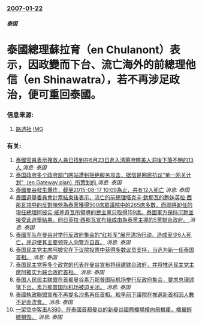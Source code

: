 ### [2007-01-22](/news/2007/01/22/index.md)

##### 泰国
# 泰國總理蘇拉育（en Chulanont）表示，因政變而下台、流亡海外的前總理他信（en Shinawatra），若不再涉足政治，便可重回泰國。




### 信息来源:

1. [路透社](https://archive.is/20130105103037/http://hk.news.yahoo.com/070122/3/20gkn.html) [IMG](https://archive.is/fZYbm/de47ef5a776f518138fd2fadcd99ece65a531ec8/scr.png)

### 有关:

1. [泰國官員表示搜救人員已找到在6月23日進入清萊府睡美人洞後下落不明的13人 ](/zh/news/2018/07/2/泰國官員表示搜救人員已找到在6月23日進入清萊府睡美人洞後下落不明的13人.md) _消息: 泰国_
2. [泰国政府多个政府部门网站遭到拒绝服务攻击，据信是网民抗议“单一网关计划”（en Gateway plan）所策划的 ](/zh/news/2015/10/1/泰国政府多个政府部门网站遭到拒绝服务攻击-据信是网民抗议-单一网关计划-en-Gateway-plan-所策划的.md) _消息: 泰国_
3. [泰國曼谷發生爆炸，截至2015-08-17 10:09為止，共有12人死亡](/zh/news/2015/08/17/泰國曼谷發生爆炸-截至2015-08-17-10-09為止-共有12人死亡.md) _消息: 泰国_
4. [ 泰國選舉委員會計票結束後表示，流亡的前總理塔克辛·欽那瓦的胞妹英拉·西那瓦领导的反對陣營為泰黨獲得500席眾議院中的265席多數，而即將卸任的現任總理阿披实·威差奇瓦所領導的民主黨只取得159席。泰國軍方保持沉默並接受此選舉結果。同日英拉·西那瓦宣布組成由為泰黨主導的5黨聯合政府。 ](/zh/news/2011/07/4/泰國選舉委員會計票結束後表示-流亡的前總理塔克辛-欽那瓦的胞妹英拉-西那瓦领导的反對陣營為泰黨獲得500席眾議院中的2.md) _消息: 泰国_
5. [ 泰國军队在曼谷对举行反政府集会的“红衫军”展开清场行动，造成至少6人死亡，并迫使其主要领导人向警方自首。](/zh/news/2010/05/19/泰國军队在曼谷对举行反政府集会的-红衫军-展开清场行动-造成至少6人死亡-并迫使其主要领导人向警方自首.md) _消息: 泰国_
6. [泰国民主党主席阿披实在下议院投票中获得多数议员支持，当选为新一任泰国首相。](/zh/news/2008/12/15/泰国民主党主席阿披实在下议院投票中获得多数议员支持-当选为新一任泰国首相.md) _消息: 泰国_
7. [泰国民主党等多个政党的代表在曼谷宣布将组建联合政府，并将推选民主党主席阿披实为联合政府首相。](/zh/news/2008/12/6/泰国民主党等多个政党的代表在曼谷宣布将组建联合政府-并将推选民主党主席阿披实为联合政府首相.md) _消息: 泰国_
8. [泰国人民民主联盟在首都曼谷素万那普国际机场举行反政府集会，要求总理颂猜下台，素万那普国际机场被迫关闭。](/zh/news/2008/11/25/泰国人民民主联盟在首都曼谷素万那普国际机场举行反政府集会-要求总理颂猜下台-素万那普国际机场被迫关闭.md) _消息: 泰国_
9. [泰國執政聯盟宣布不再提名沙馬再任首相。較早前下議院在推選新首相因人數不足而流會。](/zh/news/2008/09/12/泰國執政聯盟宣布不再提名沙馬再任首相-較早前下議院在推選新首相因人數不足而流會.md) _消息: 泰国_
10. [一架空中客車A380，在泰國首都曼谷的新曼谷國際機場撞向飛機庫，機翼輕微損毀。](/zh/news/2007/09/1/一架空中客車A380-在泰國首都曼谷的新曼谷國際機場撞向飛機庫-機翼輕微損毀.md) _消息: 泰国_
